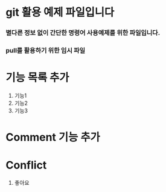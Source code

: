 # git 활용 예제 파일입니다 
### 별다른 정보 없이 간단한 명령어 사용예제를 위한 파일입니다.

### pull를 활용하기 위한 임시 파일

# 기능 목록 추가
1. 기능1 
2. 기능2
3. 기능3

# Comment 기능 추가

# Conflict 
1. 좋아요